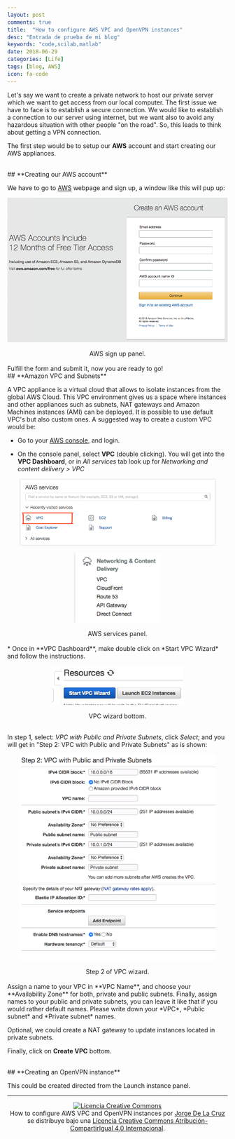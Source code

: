 ```yaml
---
layout: post
comments: true
title:  "How to configure AWS VPC and OpenVPN instances"
desc: "Entrada de prueba de mi blog"
keywords: "code,scilab,matlab"
date: 2018-06-29
categories: [Life]
tags: [blog, AWS]
icon: fa-code
---
```

<style type="text/css">
  .gist {width:650px !important;}
  .gist-file
  .gist-data {max-height: 650px;overflow: auto;max-width: 650px;overflow: auto;}
</style>

<script defer src="/static/js/fontawesome-all.js"></script>



Let's say we want to create a private network to host our private server which we want to get access from our local computer. The first issue we have to face is to establish a secure connection. We would like to establish a connection to our server using internet, but we want also to avoid any hazardous situation with other people "on the road". So, this leads to think about getting a VPN connection.

The first step would be to setup our **AWS** account and start creating our AWS appliances.

<br>
## <i class="far fa-cogs" aria-hidden="true"></i> **Creating our AWS account**

We have to go to [AWS][1] webpage and sign up, a window like this will pup up:

[<center><img src="/static/assets/img/blog/life/awssignup.png" alt="Drawing" width= "550px"/></center>](/static/assets/img/blog/life/awssignup.png)
<div style="text-align:center">
AWS sign up panel.
</div>


<br>
Fulfill the form and submit it, now you are ready to go!

<br>
## <i class="fab fa-aws" aria-hidden="true"></i> **Amazon VPC and Subnets**

A VPC appliance is a virtual cloud that allows to isolate instances from the global AWS Cloud. This VPC environment gives us a space where instances and other appliances such as subnets, NAT gateways and Amazon Machines instances (AMI) can be deployed. It is possible to use default VPC's but also custom ones. A suggested way to create a custom VPC would be:

* Go to your [AWS console][2], and login.

* On the console panel, select **VPC** (double clicking). You will get into the **VPC Dashboard**, or in *All services* tab look up for *Networking and content delivery > VPC*

[<center><img src="/static/assets/img/blog/life/console.png" alt="Drawing" width= "450px"/></center>](/static/assets/img/blog/life/console.png)

[<center><img src="/static/assets/img/blog/life/allservices.png" alt="Drawing" width= "200px"/></center>](/static/assets/img/blog/life/allservices.png)
<div style="text-align:center">
AWS services panel.
</div>

<br>
* Once in **VPC Dashboard**, make double click on *Start VPC Wizard* and follow the instructions.

[<center><img src="/static/assets/img/blog/life/vpcwizard.png" alt="Drawing" width= "300px"/></center>](/static/assets/img/blog/life/vpcwizard.png)
<div style="text-align:center">
VPC wizard bottom.
</div>

<br>

In step 1, select: *VPC with Public and Private Subnets*, click *Select*; and you will get in "Step 2: VPC with Public and Private Subnets" as is shown:


[<center><img src="/static/assets/img/blog/life/step2.png" alt="Drawing" width= "450px"/></center>](/static/assets/img/blog/life/step2.png)
<div style="text-align:center">
Step 2 of VPC wizard.
</div>

<br>
Assign a name to your VPC in **VPC Name**, and choose your **Availability Zone** for both, private and public subnets. Finally, assign names to your public and private subnets, you can leave it like that if you would rather default names. Please write down your *VPC*, *Public subnet* and *Private subnet* names.

Optional, we could create a NAT gateway to update instances located in private subnets.

Finally, click on **Create VPC** bottom.

<br>
## <i class="fab fa-osi"></i> **Creating an OpenVPN instance**

This could be created directed from the Launch instance panel.



---
[1]: https://aws.amazon.com/
[2]: https://aws.amazon.com/console/

<center>
<a rel="license" href="http://creativecommons.org/licenses/by-sa/4.0/"><img alt="Licencia Creative Commons" style="border-width:0" src="https://i.creativecommons.org/l/by-sa/4.0/88x31.png" /></a><br /><span xmlns:dct="http://purl.org/dc/terms/" property="dct:title">How to configure AWS VPC and OpenVPN instances</span> por <a xmlns:cc="http://creativecommons.org/ns#" href="https://jdelacruz26.github.io" property="cc:attributionName" rel="cc:attributionURL">Jorge De La Cruz</a> se distribuye bajo una <a rel="license" href="http://creativecommons.org/licenses/by-sa/4.0/">Licencia Creative Commons Atribución-CompartirIgual 4.0 Internacional</a>.
</center>
